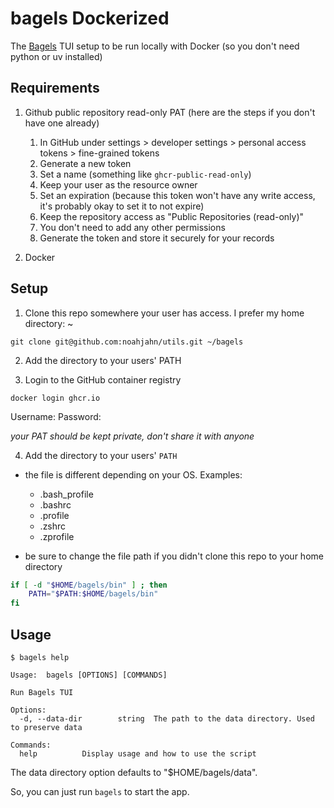 # bagels Dockerized

The [Bagels](https://github.com/EnhancedJax/Bagels) TUI setup to be run locally with Docker (so you don't need python or uv installed)

## Requirements

1. Github public repository read-only PAT (here are the steps if you don't have one already)

   1. In GitHub under settings > developer settings > personal access tokens > fine-grained tokens
   2. Generate a new token
   3. Set a name (something like `ghcr-public-read-only`)
   4. Keep your user as the resource owner
   5. Set an expiration (because this token won't have any write access, it's probably okay to set it to not expire)
   6. Keep the repository access as "Public Repositories (read-only)"
   7. You don't need to add any other permissions
   8. Generate the token and store it securely for your records

2. Docker

## Setup

1. Clone this repo somewhere your user has access. I prefer my home directory: ~

```
git clone git@github.com:noahjahn/utils.git ~/bagels
```

2. Add the directory to your users' PATH

3. Login to the GitHub container registry

```
docker login ghcr.io
```

Username: <your-github-username>
Password: <your-github-pat>

_your PAT should be kept private, don't share it with anyone_

4. Add the directory to your users' `PATH`

- the file is different depending on your OS. Examples:

  - .bash_profile
  - .bashrc
  - .profile
  - .zshrc
  - .zprofile

- be sure to change the file path if you didn't clone this repo to your home directory

```bash
if [ -d "$HOME/bagels/bin" ] ; then
    PATH="$PATH:$HOME/bagels/bin"
fi
```

## Usage

```
$ bagels help
```

```
Usage:  bagels [OPTIONS] [COMMANDS]

Run Bagels TUI

Options:
  -d, --data-dir        string  The path to the data directory. Used to preserve data

Commands:
  help          Display usage and how to use the script
```

The data directory option defaults to "$HOME/bagels/data".

So, you can just run `bagels` to start the app.
